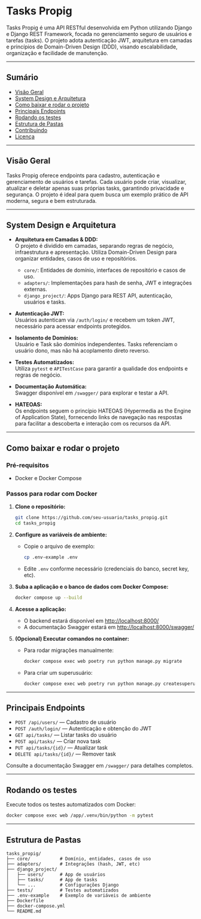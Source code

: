 # Tasks Propig

Tasks Propig é uma API RESTful desenvolvida em Python utilizando Django e Django REST Framework, focada no gerenciamento seguro de usuários e tarefas (tasks). O projeto adota autenticação JWT, arquitetura em camadas e princípios de Domain-Driven Design (DDD), visando escalabilidade, organização e facilidade de manutenção.

---

## Sumário

- [Visão Geral](#visão-geral)
- [System Design e Arquitetura](#system-design-e-arquitetura)
- [Como baixar e rodar o projeto](#como-baixar-e-rodar-o-projeto)
- [Principais Endpoints](#principais-endpoints)
- [Rodando os testes](#rodando-os-testes)
- [Estrutura de Pastas](#estrutura-de-pastas)
- [Contribuindo](#contribuindo)
- [Licença](#licença)

---

## Visão Geral

Tasks Propig oferece endpoints para cadastro, autenticação e gerenciamento de usuários e tarefas. Cada usuário pode criar, visualizar, atualizar e deletar apenas suas próprias tasks, garantindo privacidade e segurança. O projeto é ideal para quem busca um exemplo prático de API moderna, segura e bem estruturada.

---

## System Design e Arquitetura

- **Arquitetura em Camadas & DDD:**  
    O projeto é dividido em camadas, separando regras de negócio, infraestrutura e apresentação. Utiliza Domain-Driven Design para organizar entidades, casos de uso e repositórios.
    - `core/`: Entidades de domínio, interfaces de repositório e casos de uso.
    - `adapters/`: Implementações para hash de senha, JWT e integrações externas.
    - `django_project/`: Apps Django para REST API, autenticação, usuários e tasks.

- **Autenticação JWT:**  
    Usuários autenticam via `/auth/login/` e recebem um token JWT, necessário para acessar endpoints protegidos.

- **Isolamento de Domínios:**  
    Usuário e Task são domínios independentes. Tasks referenciam o usuário dono, mas não há acoplamento direto reverso.

- **Testes Automatizados:**  
    Utiliza `pytest` e `APITestCase` para garantir a qualidade dos endpoints e regras de negócio.

- **Documentação Automática:**  
    Swagger disponível em `/swagger/` para explorar e testar a API.

- **HATEOAS:**  
    Os endpoints seguem o princípio HATEOAS (Hypermedia as the Engine of Application State), fornecendo links de navegação nas respostas para facilitar a descoberta e interação com os recursos da API.


---

## Como baixar e rodar o projeto

### Pré-requisitos

- Docker e Docker Compose

### Passos para rodar com Docker

1. **Clone o repositório:**
    ```sh
    git clone https://github.com/seu-usuario/tasks_propig.git
    cd tasks_propig
    ```

2. **Configure as variáveis de ambiente:**
    - Copie o arquivo de exemplo:
        ```sh
        cp .env-example .env
        ```
    - Edite `.env` conforme necessário (credenciais do banco, secret key, etc).

3. **Suba a aplicação e o banco de dados com Docker Compose:**
    ```sh
    docker compose up --build
    ```

4. **Acesse a aplicação:**
    - O backend estará disponível em [http://localhost:8000/](http://localhost:8000/)
    - A documentação Swagger estará em [http://localhost:8000/swagger/](http://localhost:8000/swagger/)

5. **(Opcional) Executar comandos no container:**
    - Para rodar migrações manualmente:
        ```sh
        docker compose exec web poetry run python manage.py migrate
        ```
    - Para criar um superusuário:
        ```sh
        docker compose exec web poetry run python manage.py createsuperuser
        ```

---

## Principais Endpoints

- `POST /api/users/` — Cadastro de usuário
- `POST /auth/login/` — Autenticação e obtenção do JWT
- `GET api/tasks/` — Listar tasks do usuário
- `POST api/tasks/` — Criar nova task
- `PUT api/tasks/{id}/` — Atualizar task
- `DELETE api/tasks/{id}/` — Remover task

Consulte a documentação Swagger em `/swagger/` para detalhes completos.

---

## Rodando os testes

Execute todos os testes automatizados com Docker:

```sh
docker compose exec web /app/.venv/bin/python -m pytest
```

---

## Estrutura de Pastas

```
tasks_propig/
├── core/           # Domínio, entidades, casos de uso
├── adapters/       # Integrações (hash, JWT, etc)
├── django_project/
│   ├── users/      # App de usuários
│   ├── tasks/      # App de tasks
│   └── ...         # Configurações Django
├── tests/          # Testes automatizados
├── .env-example    # Exemplo de variáveis de ambiente
├── Dockerfile
├── docker-compose.yml
└── README.md
```
